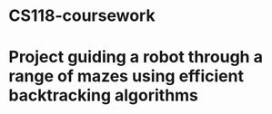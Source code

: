 # CS118-coursework
# Project guiding a robot through a range of mazes using efficient backtracking algorithms
